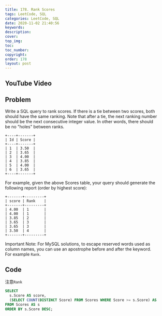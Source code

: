```yaml
---
title: 178. Rank Scores
tags: LeetCode, SQL
categories: LeetCode, SQL
date: 2020-11-02 21:40:56
keywords:
description:
cover:
top_img:
toc:
toc_number:
copyright:
order: 178
layout: post
---
```


## YouTube Video

## Problem

Write a SQL query to rank scores. If there is a tie between two scores, both should have the same ranking. Note that after a tie, the next ranking number should be the next consecutive integer value. In other words, there should be no "holes" between ranks.

```
+----+-------+
| Id | Score |
+----+-------+
| 1  | 3.50  |
| 2  | 3.65  |
| 3  | 4.00  |
| 4  | 3.85  |
| 5  | 4.00  |
| 6  | 3.65  |
+----+-------+
```

For example, given the above Scores table, your query should generate the following report (order by highest score):

```
+-------+---------+
| score | Rank    |
+-------+---------+
| 4.00  | 1       |
| 4.00  | 1       |
| 3.85  | 2       |
| 3.65  | 3       |
| 3.65  | 3       |
| 3.50  | 4       |
+-------+---------+
```

Important Note: For MySQL solutions, to escape reserved words used as column names, you can use an apostrophe before and after the keyword. For example `Rank`.

## Code

注意`Rank`

```SQL
SELECT
  s.Score AS score,
  (SELECT COUNT(DISTINCT Score) FROM Scores WHERE Score >= s.Score) AS `Rank`
FROM Scores AS s
ORDER BY s.Score DESC;
```
